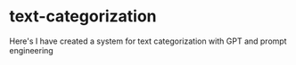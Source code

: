 # text-categorization
Here's I have created a system for text categorization with GPT and prompt engineering 
